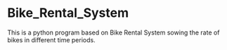 # Bike_Rental_System
This is a python program based on Bike Rental System sowing the rate of bikes in different time periods.
